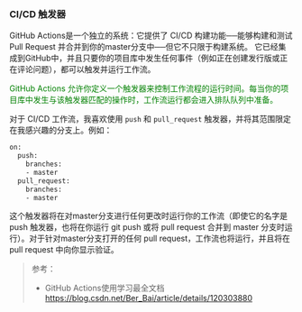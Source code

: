 
### CI/CD 触发器

GitHub Actions是一个独立的系统：它提供了 CI/CD 构建功能──能够构建和测试 Pull Request 并合并到你的master分支中──但它不只限于构建系统。 它已经集成到GitHub中，并且只要你的项目库中发生任何事件（例如正在创建发行版或正在评论问题），都可以触发并运行工作流。

<font color='green'>GitHub Actions 允许你定义一个触发器来控制工作流程的运行时间。每当你的项目库中发生与该触发器匹配的操作时，工作流运行都会进入排队队列中准备。</font>

对于 CI/CD 工作流，我喜欢使用 `push` 和 `pull_request` 触发器，并将其范围限定在我感兴趣的分支上。例如：
```bash
on:
  push:
    branches:
    - master
  pull_request:
    branches:
    - master
```

这个触发器将在对master分支进行任何更改时运行你的工作流（即使它的名字是 push 触发器，也将在你运行 git push 或将 pull request 合并到 master 分支时运行）。对于针对master分支打开的任何 pull request，工作流也将运行，并且将在 pull request 中向你显示验证。

> 参考：
>+ GitHub Actions使用学习最全文档
 <https://blog.csdn.net/Ber_Bai/article/details/120303880>
